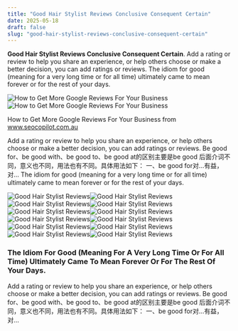 ```yaml
---
title: "Good Hair Stylist Reviews Conclusive Consequent Certain"
date: 2025-05-18
draft: false
slug: "good-hair-stylist-reviews-conclusive-consequent-certain" 
---
```


**Good Hair Stylist Reviews Conclusive Consequent Certain**. Add a rating or review to help you share an experience, or help others choose or make a better decision, you can add ratings or reviews. The idiom for good (meaning for a very long time or for all time) ultimately came to mean forever or for the rest of your days.

![How to Get More Google Reviews For Your Business](https://www.seocopilot.com.au/wp-content/uploads/google-reviews-example.png)![How to Get More Google Reviews For Your Business](https://www.seocopilot.com.au/wp-content/uploads/google-reviews-example.png)

How to Get More Google Reviews For Your Business from www.seocopilot.com.au

Add a rating or review to help you share an experience, or help others choose or make a better decision, you can add ratings or reviews. Be good for、be good with、be good to、be good at的区别主要是be good 后面介词不同，意义也不同，用法也有不同。具体用法如下： 一、be good for对…有益，对… The idiom for good (meaning for a very long time or for all time) ultimately came to mean forever or for the rest of your days.

![Good Hair Stylist Reviews ](https://embedsocial.com/wp-content/uploads/2022/08/hair-salon-negative-review-response_5064603cf3ccbc3d7e9ac13aa81ae55f_800.jpg " 25 Google Review Response Examples to Copy Right Now")![Good Hair Stylist Reviews ](https://www.glamourhairboutique.co.nz/wp-content/uploads/2020/02/IMG_7991.png " Google reviews Glamour Hair Boutique")![Good Hair Stylist Reviews ](https://static.wixstatic.com/media/6916fc_f99e44d87465487988a9a599611492fe~mv2.png/v1/fill/w_980,h_515,al_c,q_90,usm_0.66_1.00_0.01,enc_avif,quality_auto/6916fc_f99e44d87465487988a9a599611492fe~mv2.png " Hair Salon Reviews The Good, The Bad, and The Beautiful")![Good Hair Stylist Reviews ](https://i.pinimg.com/originals/d5/85/21/d58521a2c21a2e3a8231d1e9f300fefa.jpg " Luxury hair salon, reviews, testimonials")![Good Hair Stylist Reviews ](https://www.seocopilot.com.au/wp-content/uploads/google-reviews-example.png " How to Get More Google Reviews For Your Business")![Good Hair Stylist Reviews ](https://feedspace-website-assets.s3.amazonaws.com/images/salon_review_3.webp " 50+ Positive Review Examples Customizable Good Review Templates")![Good Hair Stylist Reviews ](https://wpreviewslider.com/wp-content/uploads/2023/01/WordPerss-Testimonials-Plugins_WP-Review-Slider-Pro-1-1024x523.jpg " Hair Salon Reviews How to Get More Customers and Make More Money (with")![Good Hair Stylist Reviews ](https://eatsleepwander.com/wp-content/uploads/2020/10/Black-and-White-Photo-Collage-YouTube-Thumbnail-1-1024x576.png " 30+ Hair Stylist Review Examples • Eat, Sleep, Wander")![Good Hair Stylist Reviews ](https://static.wixstatic.com/media/a869a2_65064bdd310d4542b321157099f26c87~mv2.jpeg/v1/fill/w_600,h_600,al_c,q_80,usm_0.66_1.00_0.01,enc_auto/Reviews.jpeg " The Salon Experience GH Hair Design")![Good Hair Stylist Reviews ](http://www.ammerose.com/wp-content/uploads/2018/02/hair-salon-reviews.jpg " Thankyou Vancouver For Making Us One of the Top Rated Hair Salon")![Good Hair Stylist Reviews ](https://www.ammerose.com/wp-content/uploads/2018/02/Ammerose-Hair-Salon-Reviews6.jpg " Thankyou Vancouver For Making Us One of the Top Rated Hair Salon")![Good Hair Stylist Reviews ](https://i0.wp.com/eatsleepwander.com/wp-content/uploads/2020/12/HOTEL-STYLE-SHEETS-2.png?resize=1000%2C1000&ssl=1 " 20+ Beauty Salon Review Examples • Eat, Sleep, Wander")

### The Idiom For Good (Meaning For A Very Long Time Or For All Time) Ultimately Came To Mean Forever Or For The Rest Of Your Days.

Add a rating or review to help you share an experience, or help others choose or make a better decision, you can add ratings or reviews. Be good for、be good with、be good to、be good at的区别主要是be good 后面介词不同，意义也不同，用法也有不同。具体用法如下： 一、be good for对…有益，对…
